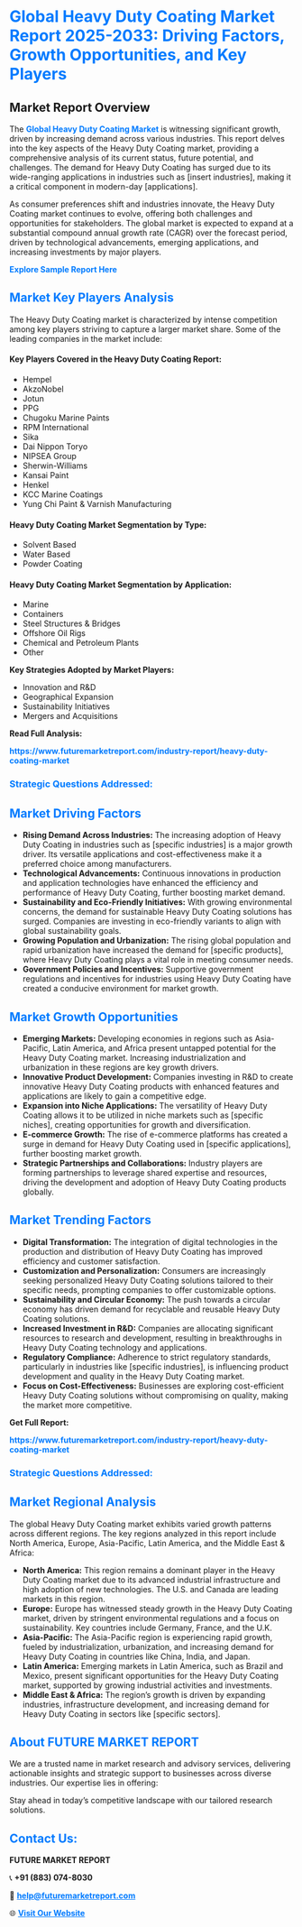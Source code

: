 <h1 style="color: #007BFF;">Global Heavy Duty Coating Market Report 2025-2033: Driving Factors, Growth Opportunities, and Key Players</h1>

<section id="overview">
<h2>Market Report Overview</h2>
<p>The <a href="https://www.futuremarketreport.com/industry-report/heavy-duty-coating-market" style="color: #007BFF; text-decoration: none;"><strong>Global Heavy Duty Coating Market</strong></a> is witnessing significant growth, driven by increasing demand across various industries. This report delves into the key aspects of the Heavy Duty Coating market, providing a comprehensive analysis of its current status, future potential, and challenges. The demand for Heavy Duty Coating has surged due to its wide-ranging applications in industries such as [insert industries], making it a critical component in modern-day [applications].</p>
<p>As consumer preferences shift and industries innovate, the Heavy Duty Coating market continues to evolve, offering both challenges and opportunities for stakeholders. The global market is expected to expand at a substantial compound annual growth rate (CAGR) over the forecast period, driven by technological advancements, emerging applications, and increasing investments by major players.</p>
</section>

<section id="overview">
<p><a href="https://www.futuremarketreport.com/request-sample/reportId=28668" style="color: #007BFF; text-decoration: none;"><strong>Explore Sample Report Here</strong></a></p>
</section>

<section id="key-players">
<h2 style="color: #007BFF;">Market Key Players Analysis</h2>
<p>The Heavy Duty Coating market is characterized by intense competition among key players striving to capture a larger market share. Some of the leading companies in the market include:</p>
<h4>Key Players Covered in the Heavy Duty Coating Report:</h4>
<ul><li>Hempel</li><li>AkzoNobel</li><li>Jotun</li><li>PPG</li><li>Chugoku Marine Paints</li><li>RPM International</li><li>Sika</li><li>Dai Nippon Toryo</li><li>NIPSEA Group</li><li>Sherwin-Williams</li><li>Kansai Paint</li><li>Henkel</li><li>KCC Marine Coatings</li><li>Yung Chi Paint &amp; Varnish Manufacturing</li></ul>
<h4>Heavy Duty Coating Market Segmentation by Type:</h4>
<ul><li>Solvent Based</li><li>Water Based</li><li>Powder Coating</li></ul>

<h4>Heavy Duty Coating Market Segmentation by Application:</h4>
<ul><li>Marine</li><li>Containers</li><li>Steel Structures &amp; Bridges</li><li>Offshore Oil Rigs</li><li>Chemical and Petroleum Plants</li><li>Other</li></ul>
<p><strong>Key Strategies Adopted by Market Players:</strong></p>
<ul>
<li>Innovation and R&D</li>
<li>Geographical Expansion</li>
<li>Sustainability Initiatives</li>
<li>Mergers and Acquisitions</li>
</ul>
</section>

<section>
<p><strong>Read Full Analysis: </strong></p><a href="https://www.futuremarketreport.com/industry-report/heavy-duty-coating-market" style="color: #007BFF; text-decoration: none;"><strong>https://www.futuremarketreport.com/industry-report/heavy-duty-coating-market</strong></a>
<h3 style="color: #007BFF;">Strategic Questions Addressed:</h3>
</section>

<section id="driving-factors">
<h2 style="color: #007BFF;">Market Driving Factors</h2>
<ul>
<li><strong>Rising Demand Across Industries:</strong> The increasing adoption of Heavy Duty Coating in industries such as [specific industries] is a major growth driver. Its versatile applications and cost-effectiveness make it a preferred choice among manufacturers.</li>
<li><strong>Technological Advancements:</strong> Continuous innovations in production and application technologies have enhanced the efficiency and performance of Heavy Duty Coating, further boosting market demand.</li>
<li><strong>Sustainability and Eco-Friendly Initiatives:</strong> With growing environmental concerns, the demand for sustainable Heavy Duty Coating solutions has surged. Companies are investing in eco-friendly variants to align with global sustainability goals.</li>
<li><strong>Growing Population and Urbanization:</strong> The rising global population and rapid urbanization have increased the demand for [specific products], where Heavy Duty Coating plays a vital role in meeting consumer needs.</li>
<li><strong>Government Policies and Incentives:</strong> Supportive government regulations and incentives for industries using Heavy Duty Coating have created a conducive environment for market growth.</li>
</ul>
</section>

<section id="growth-opportunities">
<h2 style="color: #007BFF;">Market Growth Opportunities</h2>
<ul>
<li><strong>Emerging Markets:</strong> Developing economies in regions such as Asia-Pacific, Latin America, and Africa present untapped potential for the Heavy Duty Coating market. Increasing industrialization and urbanization in these regions are key growth drivers.</li>
<li><strong>Innovative Product Development:</strong> Companies investing in R&D to create innovative Heavy Duty Coating products with enhanced features and applications are likely to gain a competitive edge.</li>
<li><strong>Expansion into Niche Applications:</strong> The versatility of Heavy Duty Coating allows it to be utilized in niche markets such as [specific niches], creating opportunities for growth and diversification.</li>
<li><strong>E-commerce Growth:</strong> The rise of e-commerce platforms has created a surge in demand for Heavy Duty Coating used in [specific applications], further boosting market growth.</li>
<li><strong>Strategic Partnerships and Collaborations:</strong> Industry players are forming partnerships to leverage shared expertise and resources, driving the development and adoption of Heavy Duty Coating products globally.</li>
</ul>
</section>

<section id="trending-factors">
<h2 style="color: #007BFF;">Market Trending Factors</h2>
<ul>
<li><strong>Digital Transformation:</strong> The integration of digital technologies in the production and distribution of Heavy Duty Coating has improved efficiency and customer satisfaction.</li>
<li><strong>Customization and Personalization:</strong> Consumers are increasingly seeking personalized Heavy Duty Coating solutions tailored to their specific needs, prompting companies to offer customizable options.</li>
<li><strong>Sustainability and Circular Economy:</strong> The push towards a circular economy has driven demand for recyclable and reusable Heavy Duty Coating solutions.</li>
<li><strong>Increased Investment in R&D:</strong> Companies are allocating significant resources to research and development, resulting in breakthroughs in Heavy Duty Coating technology and applications.</li>
<li><strong>Regulatory Compliance:</strong> Adherence to strict regulatory standards, particularly in industries like [specific industries], is influencing product development and quality in the Heavy Duty Coating market.</li>
<li><strong>Focus on Cost-Effectiveness:</strong> Businesses are exploring cost-efficient Heavy Duty Coating solutions without compromising on quality, making the market more competitive.</li>
</ul>
</section>

<section>
<p><strong>Get Full Report: </strong></p><a href="https://www.futuremarketreport.com/industry-report/heavy-duty-coating-market" style="color: #007BFF; text-decoration: none;"><strong>https://www.futuremarketreport.com/industry-report/heavy-duty-coating-market</strong></a>
<h3 style="color: #007BFF;">Strategic Questions Addressed:</h3>
</section>


<section id="regional-analysis">
<h2 style="color: #007BFF;">Market Regional Analysis</h2>
<p>The global Heavy Duty Coating market exhibits varied growth patterns across different regions. The key regions analyzed in this report include North America, Europe, Asia-Pacific, Latin America, and the Middle East & Africa:</p>
<ul>
<li><strong>North America:</strong> This region remains a dominant player in the Heavy Duty Coating market due to its advanced industrial infrastructure and high adoption of new technologies. The U.S. and Canada are leading markets in this region.</li>
<li><strong>Europe:</strong> Europe has witnessed steady growth in the Heavy Duty Coating market, driven by stringent environmental regulations and a focus on sustainability. Key countries include Germany, France, and the U.K.</li>
<li><strong>Asia-Pacific:</strong> The Asia-Pacific region is experiencing rapid growth, fueled by industrialization, urbanization, and increasing demand for Heavy Duty Coating in countries like China, India, and Japan.</li>
<li><strong>Latin America:</strong> Emerging markets in Latin America, such as Brazil and Mexico, present significant opportunities for the Heavy Duty Coating market, supported by growing industrial activities and investments.</li>
<li><strong>Middle East & Africa:</strong> The region’s growth is driven by expanding industries, infrastructure development, and increasing demand for Heavy Duty Coating in sectors like [specific sectors].</li>
</ul>
</section>

<footer>
<h2 style="color: #007BFF;">About FUTURE MARKET REPORT</h2>
<p>We are a trusted name in market research and advisory services, delivering actionable insights and strategic support to businesses across diverse industries. Our expertise lies in offering:</p>

<p>Stay ahead in today’s competitive landscape with our tailored research solutions.</p>

<h2 style="color: #007BFF;">Contact Us:</h2>
<p><strong>FUTURE MARKET REPORT</strong></p>
<p>📞 <strong>+91 (883) 074-8030</strong></p>
<p>📧 <strong><a href="mailto:help@futuremarketreport.com" style="color: #007BFF;">help@futuremarketreport.com</a></strong></p>
<p>🌐 <strong><a href="https://www.futuremarketreport.com/" style="color: #007BFF;">Visit Our Website</a></strong></p>
</footer>
